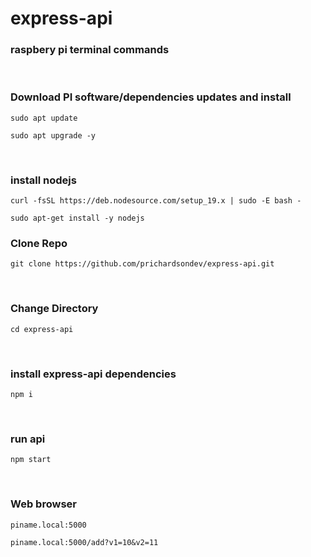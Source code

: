 # express-api

### raspbery pi terminal commands
<br/>

### Download PI software/dependencies updates and install
```shell
sudo apt update
```
```shell
sudo apt upgrade -y
```
<br/> 

### install nodejs
```shell
curl -fsSL https://deb.nodesource.com/setup_19.x | sudo -E bash -
```
```shell
sudo apt-get install -y nodejs
```

### Clone Repo
```shell
git clone https://github.com/prichardsondev/express-api.git
```
<br/> 

### Change Directory
```shell
cd express-api
```
<br/> 

### install express-api dependencies
```shell
npm i
```
<br/>

### run api
```shell
npm start
```
<br/>

### Web browser
```shell
piname.local:5000
```
```shell
piname.local:5000/add?v1=10&v2=11
```
<br/> 


